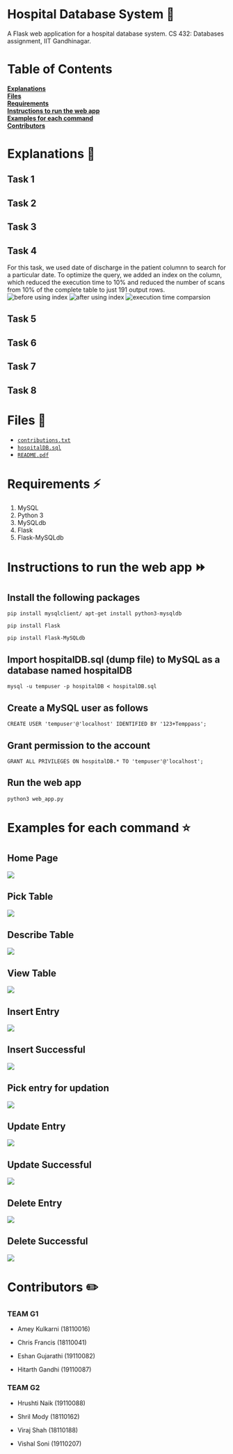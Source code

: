 # Hospital Database System 🏥
A Flask web application for a hospital database system. 
CS 432: Databases assignment, IIT Gandhinagar.

# Table of Contents

**[Explanations](#explanations-)**<br>
**[Files](#files-)**<br>
**[Requirements](#requirements-)**<br>
**[Instructions to run the web app](#instructions-to-run-the-web-app-)**<br>
**[Examples for each command](#examples-for-each-command-)**<br>
**[Contributors](#contributors-%EF%B8%8F)**<br>   

# Explanations 📰

## Task 1

## Task 2

## Task 3

## Task 4
For this task, we used date of discharge in the patient columnn to search for a particular date.
To optimize the query, we added an index on the column, which reduced the execution time to 10% and 
reduced the number of scans from 10% of the complete table to just 191 output rows. 
![before using index](images\q4\before_idx.jpg)
![after using index](images\q4\after_idx.jpg)
![execution time comparsion](images\q4\exec_time.jpeg)
![]()



## Task 5

## Task 6

## Task 7

## Task 8


# Files 📁

* [`contributions.txt`](https://github.com/frank-chris/HospitalDatabaseSystemV2/blob/main/contributions.txt)    
* [`hospitalDB.sql`](https://github.com/frank-chris/HospitalDatabaseSystemV2/blob/main/hospitalDB.sql)   
* [`README.pdf`](https://github.com/frank-chris/HospitalDatabaseSystemV2/blob/main/README.pdf)   
  
# Requirements ⚡
1) MySQL
2) Python 3
3) MySQLdb
4) Flask
5) Flask-MySQLdb

# Instructions to run the web app ⏩

## Install the following packages
```
pip install mysqlclient/ apt-get install python3-mysqldb
```
```
pip install Flask
```
```
pip install Flask-MySQLdb
```

## Import hospitalDB.sql (dump file) to MySQL as a database named hospitalDB

```
mysql -u tempuser -p hospitalDB < hospitalDB.sql
```

## Create a MySQL user as follows

```
CREATE USER 'tempuser'@'localhost' IDENTIFIED BY '123+Temppass';
```

## Grant permission to the account

```
GRANT ALL PRIVILEGES ON hospitalDB.* TO 'tempuser'@'localhost';
```

## Run the web app

```
python3 web_app.py
```

# Examples for each command ⭐

## Home Page
![](images/homepage.png)

## Pick Table
![](images/list_of_tables.png)

## Describe Table
![](images/describe_table.png)

## View Table
![](images/view_table.png)

## Insert Entry
![](images/insert_table.png)

## Insert Successful
![](images/insert_successful.png)

## Pick entry for updation
![](images/update_table.png)

## Update Entry
![](images/update_entry.png)

## Update Successful
![](images/update_successful.png)

## Delete Entry
![](images/delete.png)

## Delete Successful
![](images/delete_successful.png)

# Contributors ✏️

### TEAM G1

* Amey Kulkarni (18110016)

* Chris Francis (18110041)

* Eshan Gujarathi (19110082)

* Hitarth Gandhi (19110087)

### TEAM G2

* Hrushti Naik (19110088)

* Shril Mody (18110162)

* Viraj Shah (18110188)

* Vishal Soni (19110207)
